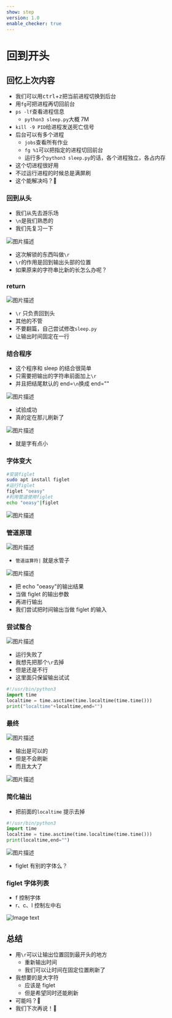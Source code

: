 ```yaml
---
show: step
version: 1.0
enable_checker: true
---
```


# 回到开头

## 回忆上次内容

- 我们可以用<kbd>ctrl</kbd>+<kbd>z</kbd>把当前进程切换到后台
- 用`fg`可把进程再切回前台
- `ps -lf`查看进程信息
  - `python3 sleep.py`大概 7M
- `kill -9 PID`给进程发送死亡信号
- 后台可以有多个进程
  - `jobs`查看所有作业
  - `fg %1`可以把指定的进程切回前台
  - 运行多个`python3 sleep.py`的话，各个进程独立，各占内存
- 这个切进程很好用
- 不过运行进程的时候总是满屏刷
- 这个能解决吗？🤔

### 回到从头

- 我们从先去游乐场
- `\n`是我们熟悉的
- 我们先复习一下

![图片描述](https://doc.shiyanlou.com/courses/uid1190679-20210221-1613905491259)

- 这次解锁的东西叫做`\r`
- `\r`的作用是回到输出头部的位置
- 如果原来的字符串比新的长怎么办呢？

### return

![图片描述](https://doc.shiyanlou.com/courses/uid1190679-20210923-1632387434289)

- `\r` 只负责回到头
- 其他的不管
- 不要翻篇，自己尝试修改`sleep.py`
- 让输出时间固定在一行

### 结合程序

- 这个程序和 sleep 的结合很简单
- 只需要把输出的字符串前面加上`\r`
- 并且把结尾默认的 end=`\n`换成 end=""

![图片描述](https://doc.shiyanlou.com/courses/uid1190679-20210221-1613906226779)

- 试验成功
- 真的定在那儿刷新了

![图片描述](https://doc.shiyanlou.com/courses/uid1190679-20210221-1613906280764)

- 就是字有点小

### 字体变大

```bash
#安装figlet
sudo apt install figlet
#运行figlet
figlet "oeasy"
#利用管道使用figlet
echo "oeasy"|figlet
```

![图片描述](https://doc.shiyanlou.com/courses/uid1190679-20210306-1614987482170)

### 管道原理

![图片描述](https://doc.shiyanlou.com/courses/uid1190679-20210224-1614171987291)

- `管道运算符|` 就是水管子

![图片描述](https://doc.shiyanlou.com/courses/uid1190679-20210306-1614987482170)

- 把 echo "oeasy"的输出结果
- 当做 figlet 的输出参数
- 再进行输出
- 我们尝试把时间输出当做 figlet 的输入

### 尝试整合

![图片描述](https://doc.shiyanlou.com/courses/uid1190679-20210306-1614988251250)

- 运行失败了
- 我想先把那个`\r`去掉
- 但是还是不行
- 这里面只保留输出试试

```python
#!/usr/bin/python3
import time
localtime = time.asctime(time.localtime(time.time()))
print("localtime"+localtime,end="")
```

### 最终

![图片描述](https://doc.shiyanlou.com/courses/uid1190679-20210923-1632387588817)

- 输出是可以的
- 但是不会刷新
- 而且太大了

![图片描述](https://doc.shiyanlou.com/courses/uid1190679-20210306-1614988479484)

### 简化输出

- 把前面的`localtime` 提示去掉

```python
#!/usr/bin/python3
import time
localtime = time.asctime(time.localtime(time.time()))
print(localtime,end="")
```

![图片描述](https://doc.shiyanlou.com/courses/uid1190679-20210306-1614991529311)

- figlet 有别的字体么？

### figlet 字体列表

- f 控制字体
- r、c、l 控制左中右

![Image text](https://labfile.oss.aliyuncs.com/courses/2712/show_figlet.png)

## 总结

- 用`\r`可以让输出位置回到最开头的地方
  - 重新输出时间
  - 我们可以让时间在固定位置刷新了
- 我想要的是大字符
  - 应该是 figlet
  - 但是希望同时还能刷新
- 可能吗？🤔
- 我们下次再说！👋

